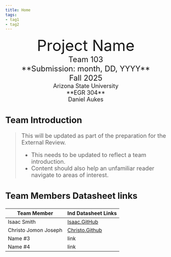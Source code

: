 ```yaml
---
title: Home
tags:
- tag1
- tag2
---
```

<center>
<font size="8">Project Name<br>
<font size="5">Team 103<br>
**Submission: month, DD, YYYY**<br>
Fall 2025<br>
<font size="4">Arizona State University<br>
**EGR 304**<br>
Daniel Aukes<br>
  

</center>

## Team Introduction
> This will be updated as part of the preparation for the External Review.<br>
>    * This needs to be updated to reflect a team introduction.<br>
>    * Content should also help an unfamiliar reader navigate to areas of interest.


## Team Members Datasheet links

| **Team Member**        |**Ind Datasheet Links** |
| ---------------------- | -----------------------|
| Isaac Smith            | [Isaac.GitHub](isrysm52.github.io) |
| Christo Jomon Joseph   | [Christo.Github](https://chvisto.github.io/) |
| Name #3                | link |
| Name #4                | link |
